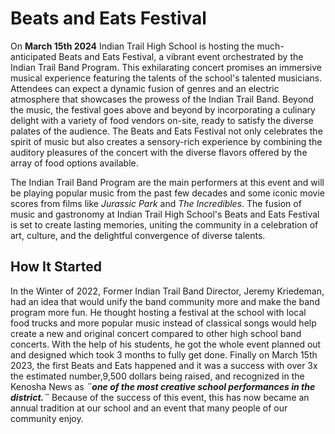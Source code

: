 <!DOCTYPE html>
<html>
<head>
<title>Beats and Eats</title>
</head>
   <body>
       <h1>Beats and Eats Festival</h1>
           <p>On <strong>March 15th 2024</strong> Indian Trail High School is hosting the much-anticipated Beats and Eats Festival, a vibrant event orchestrated by the Indian Trail Band Program. This exhilarating concert promises an immersive musical experience featuring the talents of the school's talented musicians. Attendees can expect a dynamic fusion of genres and an electric atmosphere that showcases the prowess of the Indian Trail Band. Beyond the music, the festival goes above and beyond by incorporating a culinary delight with a variety of food vendors on-site, ready to satisfy the diverse palates of the audience. The Beats and Eats Festival not only celebrates the spirit of music but also creates a sensory-rich experience by combining the auditory pleasures of the concert with the diverse flavors offered by the array of food options available.</p>


   <p>The Indian Trail Band Program are the main performers at this event and will be playing popular music from the past few decades and some iconic movie scores from films like <i>Jurassic Park</i> and <i>The Incredibles</i>. The fusion of music and gastronomy at Indian Trail High School's Beats and Eats Festival is set to create lasting memories, uniting the community in a celebration of art, culture, and the delightful convergence of diverse talents.</p>


<h2>How It Started</h2>
   <p>In the Winter of 2022, Former Indian Trail Band Director, Jeremy Kriedeman, had an idea that would unify the band community more and make the band program more fun. He thought hosting a festival at the school with local food trucks and more popular music instead of classical songs would help create a new and original concert compared to other high school band concerts. With the help of his students, he got the whole event planned out and designed which took 3 months to fully get done. Finally on March 15th 2023, the first Beats and Eats happened and it was a success with over 3x the estimated number,9,500 dollars being raised, and recognized in the Kenosha News as <strong><i>¨one of the most creative school performances in the district.¨</strong></i> Because of the success of this event, this has now became an annual tradition at our school and an event that many people of our community enjoy.</p>


</body>
</html>
